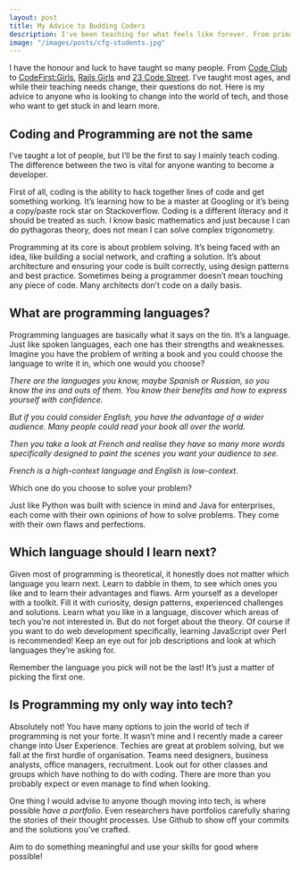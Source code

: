 ```yaml
---
layout: post
title: My Advice to Budding Coders
description: I've been teaching for what feels like forever. From primary school children, to teenagers, all the way to seniors. No matter the age of the student though, the questions for breaking into the tech industry. Here I offer my advice for those questions on what it means to be a programmer, and how coding fits in. 
image: "/images/posts/cfg-students.jpg"
---
```


I have the honour and luck to have taught so many people. From [Code Club] to [CodeFirst:Girls], [Rails Girls] and [23 Code Street]. I’ve taught most ages, and while their teaching needs change, their questions do not. Here is my advice to anyone who is looking to change into the world of tech, and those who want to get stuck in and learn more.

## Coding and Programming are not the same

I’ve taught a lot of people, but I’ll be the first to say I mainly teach coding. The difference between the two is vital for anyone wanting to become a developer.

First of all, coding is the ability to hack together lines of code and get something working. It’s learning how to be a master at Googling or it’s being a copy/paste rock star on Stackoverflow. Coding is a different literacy and it should be treated as such. I know basic mathematics and just because I can do pythagoras theory, does not mean I can solve complex trigonometry.

Programming at its core is about problem solving. It’s being faced with an idea, like building a social network, and crafting a solution. It’s about architecture and ensuring your code is built correctly, using design patterns and best practice. Sometimes being a programmer doesn’t mean touching any piece of code. Many architects don’t code on a daily basis.

## What are programming languages?

Programming languages are basically what it says on the tin. It’s a language. Just like spoken languages, each one has their strengths and weaknesses. Imagine you have the problem of writing a book and you could choose the language to write it in, which one would you choose?

_There are the languages you know, maybe Spanish or Russian, so you know the ins and outs of them. You know their benefits and how to express yourself with confidence._

_But if you could consider English, you have the advantage of a wider audience. Many people could read your book all over the world._

_Then you take a look at French and realise they have so many more words specifically designed to paint the scenes you want your audience to see._

_French is a high-context language and English is low-context._

Which one do you choose to solve your problem?

Just like Python was built with science in mind and Java for enterprises, each come with their own opinions of how to solve problems. They come with their own flaws and perfections.

## Which language should I learn next?

Given most of programming is theoretical, it honestly does not matter which language you learn next. Learn to dabble in them, to see which ones you like and to learn their advantages and flaws. Arm yourself as a developer with a toolkit. Fill it with curiosity, design patterns, experienced challenges and solutions. Learn what you like in a language, discover which areas of tech you’re not interested in. But do not forget about the theory. Of course if you want to do web development specifically, learning JavaScript over Perl is recommended! Keep an eye out for job descriptions and look at which languages they’re asking for.

Remember the language you pick will not be the last! It’s just a matter of picking the first one.

## Is Programming my only way into tech?

Absolutely not! You have many options to join the world of tech if programming is not your forte. It wasn’t mine and I recently made a career change into User Experience. Techies are great at problem solving, but we fall at the first hurdle of organisation. Teams need designers, business analysts, office managers, recruitment. Look out for other classes and groups which have nothing to do with coding. There are more than you probably expect or even manage to find when looking.

One thing I would advise to anyone though moving into tech, is where possible *have a portfolio*. Even researchers have portfolios carefully sharing the stories of their thought processes. Use Github to show off your commits and the solutions you’ve crafted.

Aim to do something meaningful and use your skills for good where possible!


[Code Club]:https://www.codeclub.org.uk/
[CodeFirst:Girls]:http://www.codefirstgirls.org.uk/
[Rails Girls]:http://railsgirls.com/
[23 Code Street]:http://23codestreet.com/